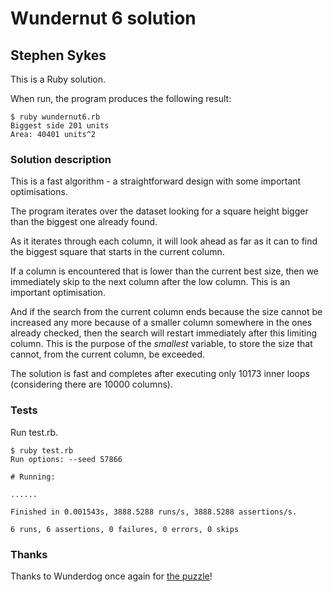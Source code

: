 # Wundernut 6 solution

## Stephen Sykes

This is a Ruby solution.

When run, the program produces the following result:

    $ ruby wundernut6.rb 
    Biggest side 201 units
    Area: 40401 units^2

### Solution description

This is a fast algorithm - a straightforward design with some important optimisations.

The program iterates over the dataset looking for a square height bigger than the biggest one already found.

As it iterates through each column, it will look ahead as far as it can to find the biggest square that starts in the current column.

If a column is encountered that is lower than the current best size, then we immediately skip to the next column after the low column. This is an important optimisation.

And if the search from the current column ends because the size cannot be increased any more because of a smaller column somewhere in the ones already checked, then the search will restart immediately after this limiting column. This is the purpose of the _smallest_ variable, to store the size that cannot, from the current column, be exceeded.

The solution is fast and completes after executing only 10173 inner loops (considering there are 10000 columns).

### Tests

Run test.rb.

    $ ruby test.rb 
    Run options: --seed 57866

    # Running:

    ......

    Finished in 0.001543s, 3888.5288 runs/s, 3888.5288 assertions/s.

    6 runs, 6 assertions, 0 failures, 0 errors, 0 skips

### Thanks

Thanks to Wunderdog once again for [the puzzle](https://github.com/wunderdogsw/wunderpahkina-vol6)!

